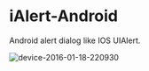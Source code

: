 # iAlert-Android
Android alert dialog like IOS UIAlert.

![device-2016-01-18-220930](https://cloud.githubusercontent.com/assets/16744835/12397135/7c03c30a-be35-11e5-8bc0-94f9428dab1b.png)
